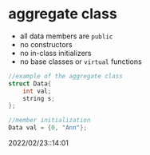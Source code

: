 # aggregate class
- all data members are `public`
- no constructors
- no in-class initializers
- no base classes or `virtual` functions

```c++
//example of the aggregate class
struct Data{
	int val;
	string s;
};

//member initialization
Data val = {0, "Ann"};
```




2022/02/23::14:01
